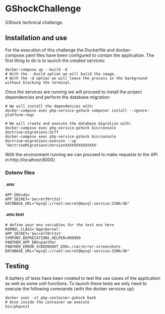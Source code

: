 # GShockChallenge
GShock technical challenge.

## Installation and use

For the execution of this challenge the Dockerfile and docker-compose.yaml files have been configured to contain the 
application. The first thing to do is to launch the created services:

```shell
docker-compose up --build -d 
# With the --build option we will build the image. 
# With the -d option we will leave the process in the background without blocking the terminal.
```

Once the services are running we will proceed to install the project dependencies and perform the database migration:

```shell
# We will install the dependencies with:
docker-compose exec php-service-gshock composer install --ignore-platform-reqs

# We will create and execute the database migration with:
docker-compose exec php-service-gshock bin/console doctrine:migrations:diff
docker-compose exec php-service-gshock bin/console doctrine:migrations:execute --up 'DoctrineMigrations\VersionXXXXXXXXXXXXXX'
```

With the environment running we can proceed to make requests to the API in http://localhost:8000/.

### Dotenv files

#### .env

```dotenv
APP_ENV=dev
APP_SECRET='$ecretf0rt3st'
DATABASE_URL="mysql://root:secret@mysql-service:3306/db"
```

#### .env.test

```dotenv
# define your env variables for the test env here
KERNEL_CLASS='App\Kernel'
APP_SECRET='$ecretf0rt3st'
SYMFONY_DEPRECATIONS_HELPER=999999
PANTHER_APP_ENV=panther
PANTHER_ERROR_SCREENSHOT_DIR=./var/error-screenshots
DATABASE_URL="mysql://root:secret@mysql-service:3306/db"
```

## Testing

A battery of tests have been created to test the use cases of the application as well as some unit functions.
To launch these tests we only need to execute the following commands (with the docker services up):

```shell
docker exec -it php-container-gshock bash
# Once inside the container we execute
bin/phpunit
```

